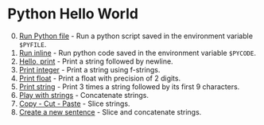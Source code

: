 # Python Hello World

0. [Run Python file](0-run) - Run a python script saved in the environment
  variable `$PYFILE`.
1. [Run inline](1-run_inline) - Run python code saved in the environment
   variable `$PYCODE`.
2. [Hello, print](2-print.py) - Print a string followed by newline.
3. [Print integer](3-print_number.py) - Print a string using f-strings.
4. [Print float](4-print_float.py) - Print a float with precision of 2 digits.
5. [Print string](5-print_string.py) - Print 3 times a string followed by its
   first 9 characters.
6. [Play with strings](6-concat.py) - Concatenate strings.
7. [Copy - Cut - Paste](7-edges.py) - Slice strings.
8. [Create a new sentence](8-concat_edges.py) - Slice and concatenate strings.
